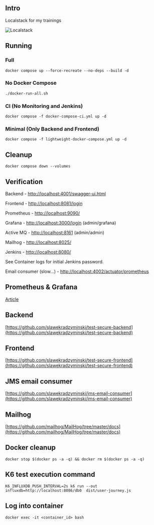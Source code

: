 ## Intro

Localstack for my trainings

![Localstack](img/Localstack.jpeg)

## Running

### Full

```commandline
docker compose up --force-recreate --no-deps --build -d
```

### No Docker Compose

```commandline
./docker-run-all.sh
```

### CI (No Monitoring and Jenkins)

```commandline
docker compose -f docker-compose-ci.yml up -d
```

### Minimal (Only Backend and Frontend)

```commandline
docker compose -f lightweight-docker-compose.yml up -d
```

## Cleanup

```commandline
docker compose down --volumes
```

## Verification

Backend - [http://localhost:4001/swagger-ui.html](http://localhost:4001/swagger-ui.html)

Frontend - [http://localhost:8081/login](http://localhost:8081/login)

Prometheus - [http://localhost:9090/](http://localhost:9090/)

Grafana - [http://localhost:3000/login](http://localhost:3000/login) (admin/grafana)

Active MQ - [http://localhost:8161](http://localhost:8161/) (admin/admin)

Mailhog - [http://localhost:8025/](http://localhost:8025/) 

Jenkins - [http://localhost:8080/](http://localhost:8080/) 

See Container logs for initial Jenkins password.

Email consumer (slow...) - [http://localhost:4002/actuator/prometheus](http://localhost:4002/actuator/prometheus)

## Prometheus & Grafana

[Article](https://stackabuse.com/monitoring-spring-boot-apps-with-micrometer-prometheus-and-grafana/)

## Backend

[https://github.com/slawekradzyminski/test-secure-backend](https://github.com/slawekradzyminski/test-secure-backend)

## Frontend

[https://github.com/slawekradzyminski/test-secure-frontend](https://github.com/slawekradzyminski/test-secure-frontend)

## JMS email consumer

[https://github.com/slawekradzyminski/jms-email-consumer](https://github.com/slawekradzyminski/jms-email-consumer)

## Mailhog

[https://github.com/mailhog/MailHog/tree/master/docs](https://github.com/mailhog/MailHog/tree/master/docs)

## Docker cleanup

```commandline
docker stop $(docker ps -a -q) && docker rm $(docker ps -a -q)
```

## K6 test execution command

```commandline
K6_INFLUXDB_PUSH_INTERVAL=2s k6 run --out influxdb=http://localhost:8086/db0  dist/user-journey.js
```

## Log into container

```commandline
docker exec -it <container_id> bash
```
